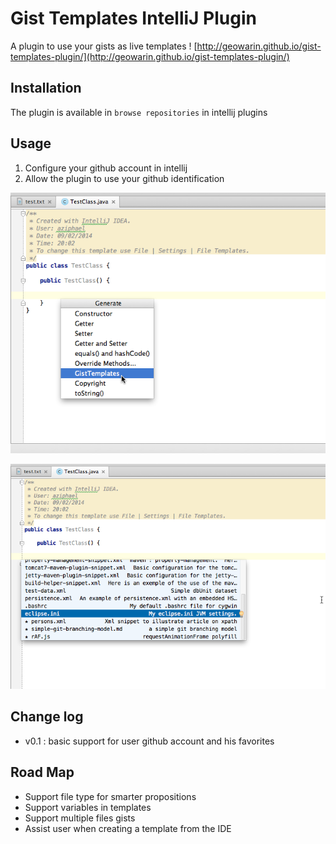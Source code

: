 # Gist Templates IntelliJ Plugin

A plugin to use your gists as live templates !
[http://geowarin.github.io/gist-templates-plugin/](http://geowarin.github.io/gist-templates-plugin/)

## Installation

The plugin is available in `browse repositories` in intellij plugins

## Usage

1. Configure your github account in intellij
2. Allow the plugin to use your github identification


![image](/images/generate.png)


![image](/images/templates.png)

## Change log


* v0.1 : basic support for user github account and his favorites


## Road Map

* Support file type for smarter propositions
* Support variables in templates
* Support multiple files gists
* Assist user when creating a template from the IDE